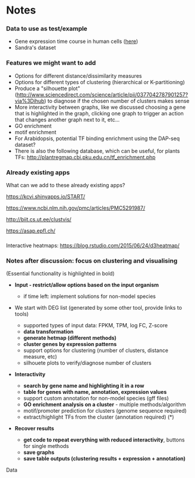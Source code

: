# Notes

### Data to use as test/example

* Gene expression time course in human cells
([here](https://www.ebi.ac.uk/arrayexpress/experiments/E-GEOD-73213/?keywords=time%20course&organism=&exptype%5B0%5D=%22rna%20assay%22&exptype%5B1%5D=%22sequencing%20assay%22&array=&sortby=processed&sortorder=descending&page=1&pagesize=250))
* Sandra's dataset

### Features we might want to add

* Options for different distance/dissimilarity measures
* Options for different types of clustering (hierarchical or K-partitioning)
* Produce a "silhouette plot" (http://www.sciencedirect.com/science/article/pii/0377042787901257?via%3Dihub) to diagnose if the chosen number of clusters makes sense
* More interactivity between graphs, like we discussed choosing a gene that is highlighted in the graph, clicking one graph to trigger an action that changes another graph next to it, etc...
* GO enrichment
* motif enrichment
* For Arabidopsis, potential TF binding enrichment using the DAP-seq
dataset?
* There is also the following database, which can be useful, for plants
TFs: http://plantregmap.cbi.pku.edu.cn/tf_enrichment.php

### Already existing apps

What can we add to these already existing apps?

https://kcvi.shinyapps.io/START/

https://www.ncbi.nlm.nih.gov/pmc/articles/PMC5291987/

http://biit.cs.ut.ee/clustvis/

https://asap.epfl.ch/

###

Interactive heatmaps: https://blog.rstudio.com/2015/06/24/d3heatmap/


### Notes after discussion: focus on clustering and visualising

(Essential functionality is highlighted in bold)

* **Input - restrict/allow options based on the input organism**
    + if time left: implement solutions for non-model species

* We start with DEG list (generated by some other tool, provide links to tools)
    + supported types of input data: FPKM, TPM, log FC, Z-score
    + **data transformation**
    + **generate hetmap (different methods)**
    + **cluster genes by expression patterns**
    + support options for clustering (number of clusters, distance measure, etc)
    + silhouete plots to verify/diagnose number of clusters

* **Interactivity**
    + **search by gene name and highlighting it in a row**
    + **table for genes with name, annotation, expression values**
    + support custom annotation for non-model species (gff files)
    + **GO enrichment analysis on a cluster** - multiple methods/algorithm
    + motif/promoter prediction for clusters (genome sequence required)
    + extract/highlight TFs from the cluster (annotation required) (*)

* **Recover results**
    + **get code to repeat everything with reduced interactivity**, buttons for single methods
    + **save graphs**
    + **save table outputs (clustering results + expression + annotation)**



















Data

